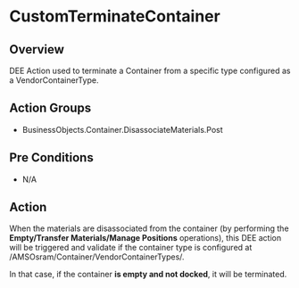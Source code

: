 # CustomTerminateContainer

## Overview

DEE Action used to terminate a Container from a specific type configured as a VendorContainerType.

## Action Groups

* BusinessObjects.Container.DisassociateMaterials.Post

## Pre Conditions

* N/A

## Action

When the materials are disassociated from the container (by performing the **Empty/Transfer Materials/Manage Positions** operations), this DEE action will be triggered and validate if the container type is configured at /AMSOsram/Container/VendorContainerTypes/.

In that case, if the container **is empty and not docked**, it will be terminated. 
